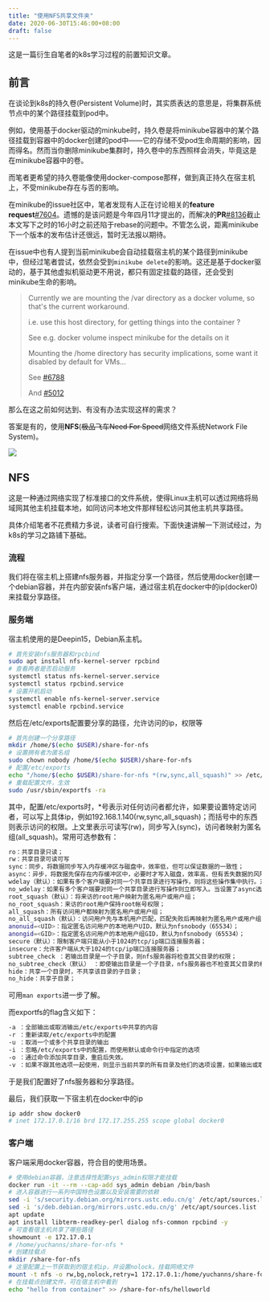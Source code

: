 ```yaml
---
title: "使用NFS共享文件夹"
date: 2020-06-30T15:46:00+08:00
draft: false
---
```

这是一篇衍生自笔者的k8s学习过程的前置知识文章。

## 前言
在谈论到k8s的持久卷(Persistent Volume)时，其实质表达的意思是，将集群系统节点中的某个路径挂载到pod中。

例如，使用基于docker驱动的minkube时，持久卷是将minikube容器中的某个路径挂载到容器中的docker创建的pod中——它的存储不受pod生命周期的影响，因而得名。然而当你删除minikube集群时，持久卷中的东西照样会消失，毕竟这是在minikube容器中的卷。

而笔者更希望的持久卷能像使用docker-compose那样，做到真正持久在宿主机上，不受minikube存在与否的影响。

在minikube的issue社区中，笔者发现有人正在讨论相关的**feature request**[#7604](https://github.com/kubernetes/minikube/issues/7604)。遗憾的是该问题是今年四月11才提出的，而解决的**PR**[#8136](https://github.com/kubernetes/minikube/pull/8136)截止本文写下之时的16小时之前还陷于rebase的问题中。不管怎么说，距离minikube下一个版本的发布估计还很远，暂时无法报以期待。

在issue中也有人提到当前minikube会自动挂载宿主机的某个路径到minikube中，但经过笔者尝试，依然会受到`minikube delete`的影响。这还是基于docker驱动的，基于其他虚拟机驱动更不用说，都只有固定挂载的路径，还会受到minikube生命的影响。
> Currently we are mounting the /var directory as a docker volume, so that's the current workaround.
>
> i.e. use this host directory, for getting things into the container ?
>
> See e.g. docker volume inspect minikube for the details on it
>
> Mounting the /home directory has security implications, some want it disabled by default for VMs...
>
> See [#6788](https://github.com/kubernetes/minikube/issues/6788)
>
> And [#5012](https://github.com/kubernetes/minikube/issues/5012)

那么在这之前如何达到、有没有办法实现这样的需求？

答案是有的，使用**NFS**(~~极品飞车Need For Speed~~网络文件系统Network File System)。

![](/images/need4speed.jpeg)

## NFS
这是一种通过网络实现了标准接口的文件系统，使得Linux主机可以透过网络将局域网其他主机挂载本地，如同访问本地文件那样轻松访问其他主机共享路径。

具体介绍笔者不花费精力多说，读者可自行搜索。下面快速讲解一下测试经过，为k8s的学习之路铺下基础。

### 流程
我们将在宿主机上搭建nfs服务器，并指定分享一个路径，然后使用docker创建一个debian容器，并在内部安装nfs客户端，通过宿主机在docker中的ip(docker0)来挂载分享路径。

### 服务端
宿主机使用的是Deepin15，Debian系主机。

```bash
# 首先安装nfs服务器和rpcbind
sudo apt install nfs-kernel-server rpcbind
# 查看两者是否启动服务
systemctl status nfs-kernel-server.service
systemctl status rpcbind.service
# 设置开机启动
systemctl enable nfs-kernel-server.service
systemctl enable rpcbind.service
```
然后在/etc/exports配置要分享的路径，允许访问的ip，权限等
```bash
# 首先创建一个分享路径
mkdir /home/$(echo $USER)/share-for-nfs
# 设置拥有者为匿名组
sudo chown nobody /home/$(echo $USER)/share-for-nfs
# 配置/etc/exports
echo "/home/$(echo $USER)/share-for-nfs *(rw,sync,all_squash)" >> /etc/exports
# 重载配置文件，生效
sudo /usr/sbin/exportfs -ra
```
其中，配置/etc/exports时，*号表示对任何访问者都允许，如果要设置特定访问者，可以写上具体ip，例如192.168.1.140(rw,sync,all_squash)；而括号中的东西则表示访问的权限。上文里表示可读写(rw)，同步写入(sync)，访问者映射为匿名组(all_squash)。常用可选参数有：
```bash
ro：共享目录只读；
rw：共享目录可读可写
sync：同步，将数据同步写入内存缓冲区与磁盘中，效率低，但可以保证数据的一致性；
async：异步，将数据先保存在内存缓冲区中，必要时才写入磁盘，效率高，但有丢失数据的风险；
wdelay（默认）：如果有多个客户端要对同一个共享目录进行写操作，则将这些操作集中执行。对有很多小的IO写操作时，使用该选项可以有效的提高效率；
no_wdelay：如果有多个客户端要对同一个共享目录进行写操作则立即写入。当设置了async选项时，no_wdelay选项无效，应与sync配合使用；
root_squash（默认）：将来访的root用户映射为匿名用户或用户组；
no_root_squash：来访的root用户保持root帐号权限；
all_squash：所有访问用户都映射为匿名用户或用户组；
no_all_squash（默认）：访问用户先与本机用户匹配，匹配失败后再映射为匿名用户或用户组；
anonuid=<UID>：指定匿名访问用户的本地用户UID，默认为nfsnobody（65534）；
anongid=<GID>：指定匿名访问用户的本地用户组GID，默认为nfsnobody（65534）；
secure（默认）：限制客户端只能从小于1024的tcp/ip端口连接服务器；
insecure：允许客户端从大于1024的tcp/ip端口连接服务器；
subtree_check ：若输出目录是一个子目录，则nfs服务器将检查其父目录的权限；
no_subtree_check（默认） ：即使输出目录是一个子目录，nfs服务器也不检查其父目录的权限，这样可以提高效率；
hide：共享一个目录时，不共享该目录的子目录；
no_hide：共享子目录；
```
可用`man exports`进一步了解。

而exportfs的flag含义如下：
```bash
-a ：全部输出或取消输出/etc/exports中共享的内容
-r ：重新读取/etc/exports中的配置
-u ：取消一个或多个共享目录的输出
-i ：忽略/etc/exports中的配置，而使用默认或命令行中指定的选项
-o ：通过命令添加共享目录，重启后失效。
-v ：如果不跟其他选项一起使用，则显示当前共享的所有目录及他们的选项设置，如果输出或取消输出共享目录，则显示进行了那些操作。
```
于是我们配置好了nfs服务器和分享路径。

最后，我们获取一下宿主机在docker中的ip
```bash
ip addr show docker0
# inet 172.17.0.1/16 brd 172.17.255.255 scope global docker0
```

### 客户端
客户端采用docker容器，符合目的使用场景。

```bash
# 使用debian容器，注意选择性配置sys_admin权限才能挂载
docker run -it --rm --cap-add sys_admin debian /bin/bash
# 进入容器进行一系列中国特色设置以及安装需要的依赖
sed -i 's/security.debian.org/mirrors.ustc.edu.cn/g' /etc/apt/sources.list
sed -i 's/deb.debian.org/mirrors.ustc.edu.cn/g' /etc/apt/sources.list
apt update
apt install libterm-readkey-perl dialog nfs-common rpcbind -y
# 可查看宿主机共享了哪些路径
showmount -e 172.17.0.1
# /home/yuchanns/share-for-nfs *
# 创建挂载点
mkdir /share-for-nfs
# 这里配置上一节获取到的宿主机ip，并设置nolock，挂载网络文件
mount -t nfs -o rw,bg,nolock,retry=1 172.17.0.1:/home/yuchanns/share-for-nfs /share-for-nfs
# 在挂载点创建文件，可在宿主机中看到
echo "hello from container" >> /share-for-nfs/helloworld
```
